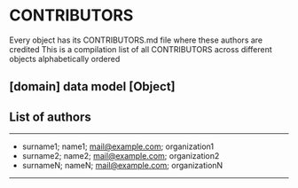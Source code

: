 # CONTRIBUTORS
Every object has its CONTRIBUTORS.md file where these authors are credited
This is a compilation list of all CONTRIBUTORS across different objects alphabetically ordered

## [domain] data model [Object] 

## List of authors
___
- surname1; name1; mail@example.com; organization1
- surname2; name2; mail@example.com; organization2
- surnameN; nameN; mail@example.com; organizationN
____
